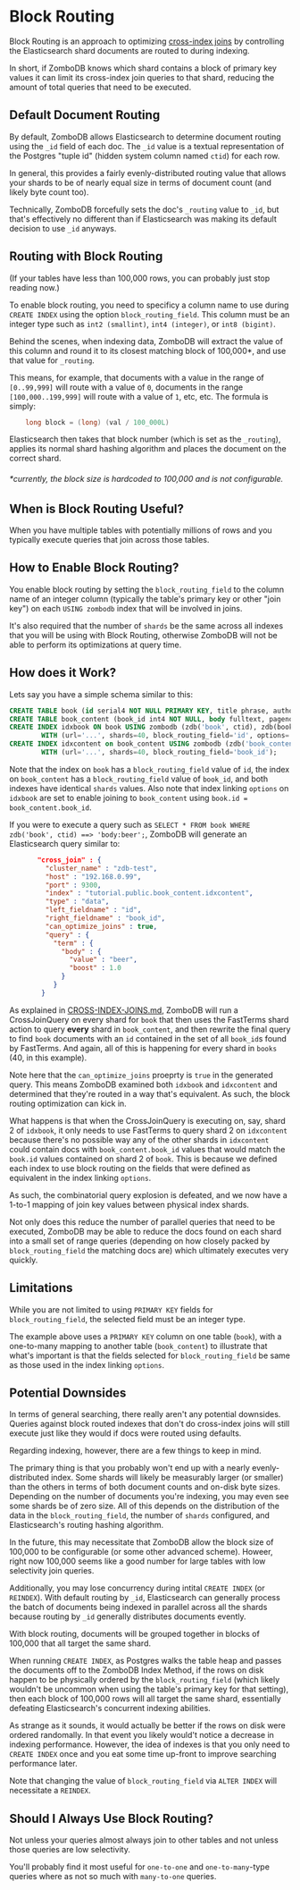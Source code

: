 # Block Routing

Block Routing is an approach to optimizing [cross-index joins](CROSS-INDEX-JOINS.md) by controlling the Elasticsearch shard documents are routed to during indexing.

In short, if ZomboDB knows which shard contains a block of primary key values it can limit its cross-index join queries to that shard, reducing the amount of total queries that need to be executed.

## Default Document Routing

By default, ZomboDB allows Elasticsearch to determine document routing using the `_id` field of each doc.  The `_id` value is a textual representation of the Postgres "tuple id" (hidden system column named `ctid`) for each row.

In general, this provides a fairly evenly-distributed routing value that allows your shards to be of nearly equal size in terms of document count (and likely byte count too).

Technically, ZomboDB forcefully sets the doc's `_routing` value to `_id`, but that's effectively no different than if Elasticsearch was making its default decision to use `_id` anyways.

## Routing with Block Routing

(If your tables have less than 100,000 rows, you can probably just stop reading now.)

To enable block routing, you need to specificy a column name to use during `CREATE INDEX` using the option `block_routing_field`.  This column must be an integer type such as `int2 (smallint)`, `int4 (integer)`, or `int8 (bigint)`.

Behind the scenes, when indexing data, ZomboDB will extract the value of this column and round it to its closest matching block of 100,000*, and use that value for `_routing`.

This means, for example, that documents with a value in the range of `[0..99,999]` will route with a value of `0`, documents in the range `[100,000..199,999]` will route with a value of `1`, etc, etc.  The formula is simply:

```java
    long block = (long) (val / 100_000L)
```

Elasticsearch then takes that block number (which is set as the `_routing`), applies its normal shard hashing algorithm and places the document on the correct shard.

###### *currently, the block size is hardcoded to 100,000 and is not configurable.

## When is Block Routing Useful?

When you have multiple tables with potentially millions of rows and you typically execute queries that join across those tables.

## How to Enable Block Routing?

You enable block routing by setting the `block_routing_field` to the column name of an integer column (typically the table's primary key or other "join key") on each `USING zombodb` index that will be involved in joins.

It's also required that the number of `shards` be the same across all indexes that you will be using with Block Routing, otherwise ZomboDB will not be able to perform its optimizations at query time.

## How does it Work?

Lets say you have a simple schema similar to this:

```sql
CREATE TABLE book (id serial4 NOT NULL PRIMARY KEY, title phrase, author text);
CREATE TABLE book_content (book_id int4 NOT NULL, body fulltext, pageno int4);
CREATE INDEX idxbook ON book USING zombodb (zdb('book', ctid), zdb(book)) 
        WITH (url='...', shards=40, block_routing_field='id', options='id=<book_content.idxcontent>book_id');
CREATE INDEX idxcontent on book_content USING zombodb (zdb('book_content', ctid), zdb(book_content)) 
        WITH (url='...', shards=40, block_routing_field='book_id');
```

Note that the index on `book` has a `block_routing_field` value of `id`, the index on `book_content` has a `block_routing_field` value of `book_id`, and both indexes have identical `shards` values.  Also note that index linking `options` on `idxbook` are set to enable joining to `book_content` using `book.id = book_content.book_id`.

If you were to execute a query such as `SELECT * FROM book WHERE zdb('book', ctid) ==> 'body:beer';`, ZomboDB will generate an Elasticsearch query similar to:

```json
       "cross_join" : {                              
         "cluster_name" : "zdb-test",                
         "host" : "192.168.0.99",                            
         "port" : 9300,                              
         "index" : "tutorial.public.book_content.idxcontent",
         "type" : "data",                            
         "left_fieldname" : "id",                    
         "right_fieldname" : "book_id",                
         "can_optimize_joins" : true,                
         "query" : {                                 
           "term" : {                                
             "body" : {                          
               "value" : "beer",                     
               "boost" : 1.0                         
             }                                       
           }                                         
        }
```

As explained in [CROSS-INDEX-JOINS.md](CROSS-INDEX-JOINS.md), ZomboDB will run a CrossJoinQuery on every shard for `book` that then uses the FastTerms shard action to query **every** shard in `book_content`, and then rewrite the final query to find `book` documents with an `id` contained in the set of all `book_id`s found by FastTerms.  And again, all of this is happening for every shard in `books` (40, in this example).

Note here that the `can_optimize_joins` proeprty is `true` in the generated query.  This means ZomboDB examined both `idxbook` and `idxcontent` and determined that they're routed in a way that's equivalent.  As such, the block routing optimization can kick in.

What happens is that when the CrossJoinQuery is executing on, say, shard 2 of `idxbook`, it only needs to use FastTerms to query shard 2 on `idxcontent` because there's no possible way any of the other shards in `idxcontent` could contain docs with `book_content.book_id` values that would match the `book.id` values contained on shard 2 of `book`.  This is because we defined each index to use block routing on the fields that were defined as equivalent in the index linking `options`.

As such, the combinatorial query explosion is defeated, and we now have a 1-to-1 mapping of join key values between physical index shards.

Not only does this reduce the number of parallel queries that need to be executed, ZomboDB may be able to reduce the docs found on each shard into a small set of range queries (depending on how closely packed by `block_routing_field` the matching docs are) which ultimately executes very quickly.

## Limitations

While you are not limited to using `PRIMARY KEY` fields for `block_routing_field`, the selected field must be an integer type.

The example above uses a `PRIMARY KEY` column on one table (`book`), with a one-to-many mapping to another table (`book_content`) to illustrate that what's important is that the fields selected for `block_routing_field` be same as those used in the index linking `options`.

## Potential Downsides

In terms of general searching, there really aren't any potential downsides.  Queries against block routed indexes that don't do cross-index joins will still execute just like they would if docs were routed using defaults.

Regarding indexing, however, there are a few things to keep in mind.

The primary thing is that you probably won't end up with a nearly evenly-distributed index.  Some shards will likely be measurably larger (or smaller) than the others in terms of both document counts and on-disk byte sizes.  Depending on the number of documents you're indexing, you may even see some shards be of zero size.  All of this depends on the distribution of the data in the `block_routing_field`, the number of `shards` configured, and Elasticsearch's routing hashing algorithm.  

In the future, this may necessitate that ZomboDB allow the block size of 100,000 to be configurable (or some other advanced scheme).  Howeer, right now 100,000 seems like a good number for large tables with low selectivity join queries.

Additionally, you may lose concurrency during intital `CREATE INDEX` (or `REINDEX`).  With default routing by `_id`, Elasticsearch can generally process the batch of documents being indexed in parallel across all the shards because routing by `_id` generally distributes documents evently.

With block routing, documents will be grouped together in blocks of 100,000 that all target the same shard.

When running `CREATE INDEX`, as Postgres walks the table heap and passes the documents off to the ZomboDB Index Method, if the rows on disk happen to be physically ordered by the `block_routing_field` (which likely wouldn't be uncommon when using the table's primary key for that setting), then each block of 100,000 rows will all target the same shard, essentially defeating Elasticsearch's concurrent indexing abilities.

As strange as it sounds, it would actually be better if the rows on disk were ordered randomally.  In that event you likely would't notice a decrease in indexing performance.  However, the idea of indexes is that you only need to `CREATE INDEX` once and you eat some time up-front to improve searching performance later.

Note that changing the value of `block_routing_field` via `ALTER INDEX` will necessitate a `REINDEX`.

## Should I Always Use Block Routing?

Not unless your queries almost always join to other tables and not unless those queries are low selectivity.

You'll probably find it most useful for `one-to-one` and `one-to-many`-type queries where as not so much with `many-to-one` queries.